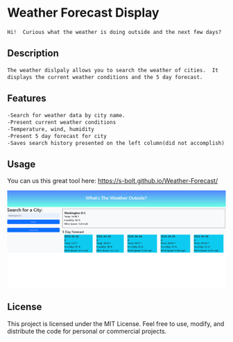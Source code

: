 # Weather Forecast Display
    Hi!  Curious what the weather is doing outside and the next few days?  

## Description
    The weather dislpaly allows you to search the weather of cities.  It displays the current weather conditions and the 5 day forecast.

## Features
    -Search for weather data by city name.
    -Present current weather conditions
    -Temperature, wind, humidity
    -Present 5 day forecast for city
    -Saves search history presented on the left column(did not accomplish)
    
    
## Usage
You can us this great tool here: https://s-bolt.github.io/Weather-Forecast/

![Website Screenshot](./assets/images/WeatherReadmeSS.png)

## License

 This project is licensed under the MIT License. Feel free to use, modify, and distribute the code for personal or commercial projects.